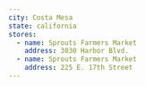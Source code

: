 ```yaml
---
city: Costa Mesa
state: california
stores:
  - name: Sprouts Farmers Market
    address: 3030 Harbor Blvd.
  - name: Sprouts Farmers Market
    address: 225 E. 17th Street
---
```

